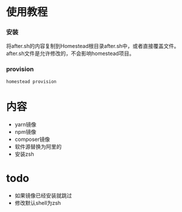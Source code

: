 # 使用教程
### 安装
将after.sh的内容复制到Homestead根目录after.sh中，或者直接覆盖文件。
after.sh文件是允许修改的，不会影响homestead项目。
### provision
```
homestead provision
```
# 内容
- yarn镜像
- npm镜像
- composer镜像
- 软件源替换为阿里的
- 安装zsh
# todo
- 如果镜像已经安装就跳过
- 修改默认shell为zsh
